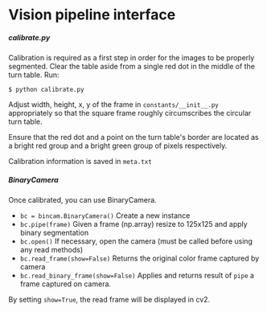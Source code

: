 # Vision pipeline interface

##### calibrate.py

Calibration is required as a first step in order for the images
to be properly segmented. Clear the table aside from a single red
dot in the middle of the turn table. Run:

`$ python calibrate.py`

Adjust width, height, x, y of the frame in `constants/__init__.py` appropriately
so that the square frame roughly circumscribes the circular turn table.

Ensure that the red dot and a point on the turn table's border are located as a bright red group and a
bright green group of pixels respectively.

Calibration information is saved in `meta.txt`

##### BinaryCamera

Once calibrated, you can use BinaryCamera.

- `bc = bincam.BinaryCamera()`  Create a new instance
- `bc.pipe(frame)`              Given a frame (np.array) resize to 125x125 and apply binary segmentation
- `bc.open()`                   If necessary, open the camera (must be called before using any read methods)
- `bc.read_frame(show=False)`             Returns the original color frame captured by camera
- `bc.read_binary_frame(show=False)`      Applies and returns result of `pipe` a frame captured on camera.

By setting `show=True`, the read frame will be displayed in cv2.
